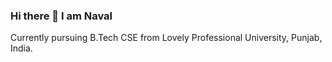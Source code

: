 ### Hi there 👋 I am Naval
Currently pursuing B.Tech CSE from Lovely Professional University, Punjab, India.

<!--
**naval23/naval23** is a ✨ _special_ ✨ repository because its `README.md` (this file) appears on your GitHub profile.

Here are some ideas to get you started:

- 🌱 I’m currently learning Data Science Techniques.
-->
